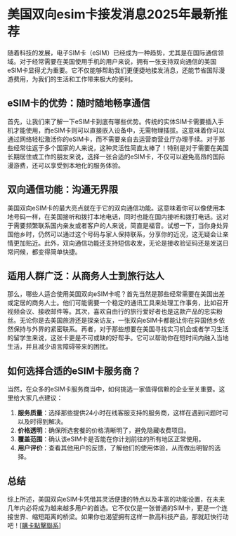 # 美国双向esim卡接发消息2025年最新推荐

随着科技的发展，电子SIM卡（eSIM）已经成为一种趋势，尤其是在国际通信领域。对于经常需要在美国使用手机的用户来说，拥有一张支持双向通信的美国eSIM卡显得尤为重要。它不仅能够帮助我们更便捷地接发消息，还能节省国际漫游费用，为我们的生活和工作带来极大的便利。

## eSIM卡的优势：随时随地畅享通信

首先，让我们来了解一下eSIM卡到底有哪些优势。传统的实体SIM卡需要插入手机才能使用，而eSIM卡则可以直接嵌入设备中，无需物理插拔。这意味着你可以通过网络轻松激活你的eSIM卡，而不需要亲自去运营商营业厅办理手续。对于那些经常往返于多个国家的人来说，这种灵活性简直太棒了！特别是对于需要在美国长期居住或工作的朋友来说，选择一张合适的eSIM卡，不仅可以避免高昂的国际漫游费，还可以享受到本地化的服务体验。

## 双向通信功能：沟通无界限

美国双向eSIM卡的最大亮点就在于它的双向通信功能。这意味着你可以像使用本地号码一样，在美国接听和拨打本地电话，同时也能在国内接听和拨打电话。这对于需要频繁联系国内亲友或者客户的人来说，简直是福音。试想一下，当你身处异国他乡时，仍然可以通过这个号码与家人保持联系，分享你的近况，这无疑会让亲情更加贴近。此外，双向通信功能还支持短信收发，无论是接收验证码还是发送日常问候，都变得简单快捷。

## 适用人群广泛：从商务人士到旅行达人

那么，哪些人适合使用美国双向eSIM卡呢？首先当然是那些经常需要在美国出差或定居的商务人士。他们可能需要一个稳定的通讯工具来处理工作事务，比如召开视频会议、接收邮件等。其次，喜欢自由行的旅行爱好者也是这款产品的忠实粉丝。无论你是去美国旅游还是探亲访友，一张双向eSIM卡都能让你在异国他乡依然保持与外界的紧密联系。再者，对于那些想要在美国寻找实习机会或者学习生活的留学生来说，这张卡更是不可或缺的好帮手。它可以帮助你在短时间内融入当地生活，并且减少语言障碍带来的困扰。

## 如何选择合适的eSIM卡服务商？

当然，在众多的eSIM卡服务商当中，如何挑选一家值得信赖的企业至关重要。这里给大家几点建议：

1. **服务质量**：选择那些提供24小时在线客服支持的服务商，这样在遇到问题时可以及时得到解决。
2. **价格透明**：确保所选套餐的价格清晰明了，避免隐藏收费项目。
3. **覆盖范围**：确认该eSIM卡是否能在你计划前往的所有地区正常使用。
4. **用户评价**：查看其他用户的反馈，了解他们的使用体验，从而做出明智的选择。

## 总结

综上所述，美国双向eSIM卡凭借其灵活便捷的特点以及丰富的功能设置，在未来几年内必将成为越来越多用户的首选。它不仅仅是一张普通的SIM卡，更是一个连接世界、缩短距离的桥梁。如果你也渴望拥有这样一款高科技产品，那就赶快行动吧！[[購卡點擊聯系](https://t.me/s/SXDXQF)]